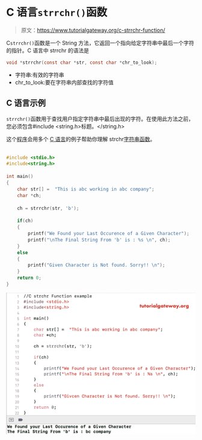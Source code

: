 # C 语言`strrchr()`函数

> 原文：<https://www.tutorialgateway.org/c-strrchr-function/>

C`strrchr()`函数是一个 String 方法，它返回一个指向给定字符串中最后一个字符的指针。C 语言中 strrchr 的语法是

```c
void *strrchr(const char *str, const char *chr_to_look);
```

*   字符串:有效的字符串
*   chr_to_look:要在字符串内部查找的字符值

## C 语言示例

`strrchr()`函数用于查找用户指定字符串中最后出现的字符。在使用此方法之前，您必须包含#include <string.h>标题。</string.h>

这个[程序](https://www.tutorialgateway.org/c-programming-examples/)会用多个 [C 语言](https://www.tutorialgateway.org/c-programming/)的例子帮助你理解 strchr[字符串函数](https://www.tutorialgateway.org/c-string/)。

```c

#include <stdio.h> 
#include<string.h>

int main()
{
    char str[] =  "This is abc working in abc company";
    char *ch;

    ch = strrchr(str, 'b');

    if(ch)
    {
        printf("We Found your Last Occurence of a Given Character");
        printf("\nThe Final String From 'b' is : %s \n", ch);
    }
    else
    {
        printf("Given Character is Not found. Sorry!! \n");
    }
    return 0;
}
```

![C strrchr function example](img/92dd8f2fcd7bf90f74f57583b72c5a31.png)